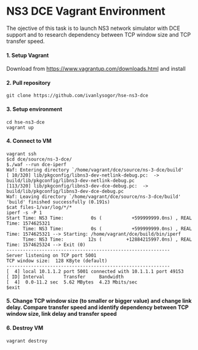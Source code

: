 # NS3 DCE Vagrant Environment
The ojective of this task is to launch NS3 network simulator with DCE support and to research dependency
between TCP window size and TCP transfer speed.

#### 1.  Setup Vagrant
Download from https://www.vagrantup.com/downloads.html and install
#### 2.  Pull repository
```git clone https://github.com/ivanlysogor/hse-ns3-dce```
#### 3. Setup environment
```
cd hse-ns3-dce
vagrant up
```
#### 4. Connect to VM
```
vagrant ssh
$cd dce/source/ns-3-dce/
$./waf --run dce-iperf
Waf: Entering directory `/home/vagrant/dce/source/ns-3-dce/build'
[ 10/320] lib/pkgconfig/libns3-dev-netlink-debug.pc:  -> build/lib/pkgconfig/libns3-dev-netlink-debug.pc
[113/320] lib/pkgconfig/libns3-dev-dce-debug.pc:  -> build/lib/pkgconfig/libns3-dev-dce-debug.pc
Waf: Leaving directory `/home/vagrant/dce/source/ns-3-dce/build'
'build' finished successfully (0.191s)
$cat files-1/var/log/*/*
iperf -s -P 1
Start Time: NS3 Time:          0s (           +599999999.0ns) , REAL Time: 1574625321
      Time: NS3 Time:          0s (           +599999999.0ns) , REAL Time: 1574625321 --> Starting: /home/vagrant/dce/build/bin/iperf
      Time: NS3 Time:         12s (         +12884215997.0ns) , REAL Time: 1574625324 --> Exit (0)
------------------------------------------------------------
Server listening on TCP port 5001
TCP window size:  128 KByte (default)
------------------------------------------------------------
[  4] local 10.1.1.2 port 5001 connected with 10.1.1.1 port 49153
[ ID] Interval       Transfer     Bandwidth
[  4]  0.0-11.2 sec  5.62 MBytes  4.23 Mbits/sec
$exit
```

#### 5. Change TCP window size (to smaller or bigger value) and change link delay. Compare transfer speed and identify dependency between TCP window size, link delay and transfer speed

#### 6. Destroy VM
```vagrant destroy```